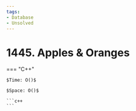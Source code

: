 ```yaml
---
tags:
- Database
- Unsolved
---
```



# 1445. Apples & Oranges

=== "C++"

    $Time: O()$

    $Space: O()$

    ```c++
    ```